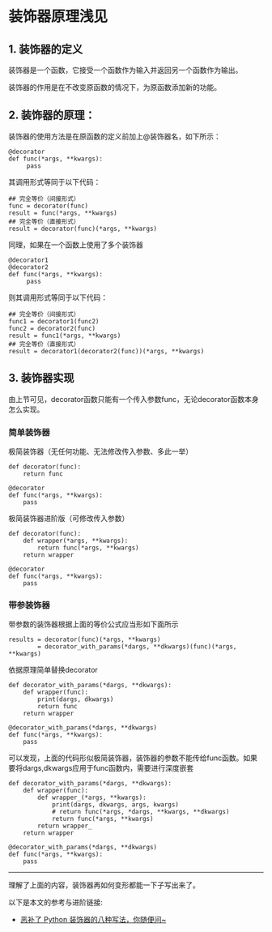 # 装饰器原理浅见

## 1. 装饰器的定义

装饰器是一个函数，它接受一个函数作为输入并返回另一个函数作为输出。

装饰器的作用是在不改变原函数的情况下，为原函数添加新的功能。

## 2. 装饰器的原理：
装饰器的使用方法是在原函数的定义前加上@装饰器名，如下所示：
```
@decorator
def func(*args, **kwargs):
     pass
```
其调用形式等同于以下代码：
```
## 完全等价（间接形式）
func = decorator(func)
result = func(*args, **kwargs)
## 完全等价（直接形式）
result = decorator(func)(*args, **kwargs)
```
同理，如果在一个函数上使用了多个装饰器
```
@decorator1
@decorator2
def func(*args, **kwargs):
     pass
```
则其调用形式等同于以下代码：
```
## 完全等价（间接形式）
func1 = decorator1(func2)
func2 = decorator2(func)
result = func1(*args, **kwargs)
## 完全等价（直接形式）
result = decorator1(decorator2(func))(*args, **kwargs)
```
## 3. 装饰器实现
由上节可见，decorator函数只能有一个传入参数func，无论decorator函数本身怎么实现。
### 简单装饰器
极简装饰器（无任何功能、无法修改传入参数、多此一举）
```
def decorator(func):
    return func

@decorator
def func(*args, **kwargs):
    pass
```
极简装饰器进阶版（可修改传入参数）
```
def decorator(func):
    def wrapper(*args, **kwargs):
        return func(*args, **kwargs)
    return wrapper

@decorator
def func(*args, **kwargs):
    pass
```
### 带参装饰器
带参数的装饰器根据上面的等价公式应当形如下面所示
```
results = decorator(func)(*args, **kwargs)
        = decorator_with_params(*dargs, **dkwargs)(func)(*args, **kwargs)
```
依据原理简单替换decorator
```
def decorator_with_params(*dargs, **dkwargs):
    def wrapper(func):
        print(dargs, dkwargs)
        return func
    return wrapper

@decorator_with_params(*dargs, **dkwargs)
def func(*args, **kwargs):
    pass

```
可以发现，上面的代码形似极简装饰器，装饰器的参数不能传给func函数。如果要将dargs,dkwargs应用于func函数内，需要进行深度嵌套
```
def decorator_with_params(*dargs, **dkwargs):
    def wrapper(func):
        def wrapper_(*args, **kwargs):
            print(dargs, dkwargs, args, kwargs)
            # return func(*args, *dargs, **kwargs, **dkwargs)
            return func(*args, **kwargs) 
        return wrapper_
    return wrapper

@decorator_with_params(*dargs, **dkwargs)
def func(*args, **kwargs):
    pass
```
***
理解了上面的内容，装饰器再如何变形都能一下子写出来了。

以下是本文的参考与进阶链接:  
- [恶补了 Python 装饰器的八种写法，你随便问~](https://zhuanlan.zhihu.com/p/269012332)